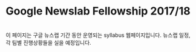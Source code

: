 # Google Newslab Fellowship 2017/18
<br/>
이 페이지는 구글 뉴스랩 기간 동안 운영되는 syllabus 웹페이지입니다.  
뉴스랩 일정, 각 팀별 진행상황들을 실을 예정입니다.
<br/>

